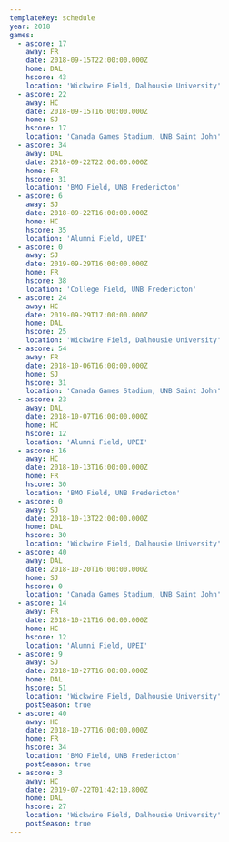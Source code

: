 ```yaml
---
templateKey: schedule
year: 2018
games:
  - ascore: 17
    away: FR
    date: 2018-09-15T22:00:00.000Z
    home: DAL
    hscore: 43
    location: 'Wickwire Field, Dalhousie University'
  - ascore: 22
    away: HC
    date: 2018-09-15T16:00:00.000Z
    home: SJ
    hscore: 17
    location: 'Canada Games Stadium, UNB Saint John'
  - ascore: 34
    away: DAL
    date: 2018-09-22T22:00:00.000Z
    home: FR
    hscore: 31
    location: 'BMO Field, UNB Fredericton'
  - ascore: 6
    away: SJ
    date: 2018-09-22T16:00:00.000Z
    home: HC
    hscore: 35
    location: 'Alumni Field, UPEI'
  - ascore: 0
    away: SJ
    date: 2019-09-29T16:00:00.000Z
    home: FR
    hscore: 38
    location: 'College Field, UNB Fredericton'
  - ascore: 24
    away: HC
    date: 2019-09-29T17:00:00.000Z
    home: DAL
    hscore: 25
    location: 'Wickwire Field, Dalhousie University'
  - ascore: 54
    away: FR
    date: 2018-10-06T16:00:00.000Z
    home: SJ
    hscore: 31
    location: 'Canada Games Stadium, UNB Saint John'
  - ascore: 23
    away: DAL
    date: 2018-10-07T16:00:00.000Z
    home: HC
    hscore: 12
    location: 'Alumni Field, UPEI'
  - ascore: 16
    away: HC
    date: 2018-10-13T16:00:00.000Z
    home: FR
    hscore: 30
    location: 'BMO Field, UNB Fredericton'
  - ascore: 0
    away: SJ
    date: 2018-10-13T22:00:00.000Z
    home: DAL
    hscore: 30
    location: 'Wickwire Field, Dalhousie University'
  - ascore: 40
    away: DAL
    date: 2018-10-20T16:00:00.000Z
    home: SJ
    hscore: 0
    location: 'Canada Games Stadium, UNB Saint John'
  - ascore: 14
    away: FR
    date: 2018-10-21T16:00:00.000Z
    home: HC
    hscore: 12
    location: 'Alumni Field, UPEI'
  - ascore: 9
    away: SJ
    date: 2018-10-27T16:00:00.000Z
    home: DAL
    hscore: 51
    location: 'Wickwire Field, Dalhousie University'
    postSeason: true
  - ascore: 40
    away: HC
    date: 2018-10-27T16:00:00.000Z
    home: FR
    hscore: 34
    location: 'BMO Field, UNB Fredericton'
    postSeason: true
  - ascore: 3
    away: HC
    date: 2019-07-22T01:42:10.800Z
    home: DAL
    hscore: 27
    location: 'Wickwire Field, Dalhousie University'
    postSeason: true
---
```


